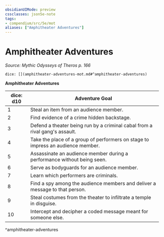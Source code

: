 ```yaml
---
obsidianUIMode: preview
cssclasses: json5e-note
tags:
- compendium/src/5e/mot
aliases: ["Amphitheater Adventures"]
---
```

# Amphitheater Adventures
*Source: Mythic Odysseys of Theros p. 166* 

`dice: [](amphitheater-adventures-mot.md#^amphitheater-adventures)`

**Amphitheater Adventures**

| dice: d10 | Adventure Goal |
|-----------|----------------|
| 1 | Steal an item from an audience member. |
| 2 | Find evidence of a crime hidden backstage. |
| 3 | Defend a theater being run by a criminal cabal from a rival gang's assault. |
| 4 | Take the place of a group of performers on stage to impress an audience member. |
| 5 | Assassinate an audience member during a performance without being seen. |
| 6 | Serve as bodyguards for an audience member. |
| 7 | Learn which performers are criminals. |
| 8 | Find a spy among the audience members and deliver a message to that person. |
| 9 | Steal costumes from the theater to infiltrate a temple in disguise. |
| 10 | Intercept and decipher a coded message meant for someone else. |
^amphitheater-adventures